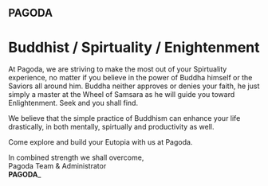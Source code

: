 ## PAGODA
# Buddhist / Spirtuality / Enightenment

At Pagoda, we are striving to make the most out of your Spirtuality experience, no matter if you believe in the power of Buddha himself or the Saviors all around him. Buddha neither approves or denies your faith, he just simply a master at the Wheel of Samsara as he will guide you toward Enlightenment. Seek and you shall find.

We believe that the simple practice of Buddhism can enhance your life drastically, in both mentally, spirtually and productivity as well. 

Come explore and build your Eutopia with us at Pagoda.

In combined strength we shall overcome, \
Pagoda Team & Administrator \
__PAGODA___
